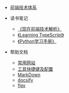 * [前端技术体系](csii/Technology.md)

* 读书笔记
    
    * [《现在前端技术解析》](readlog/web/现在前端技术解析.md)
    * [《Learning TypeScript》](readlog/web/learningtypescript.md)
    * [《Python学习手册》](readlog/python/python学习手册.md)

* 帮助文档
    * [常用网站](help/utilweb.md)
    * [工具快捷键及配置](help/keyhelp.md)
    * [MarkDown](help/markdownhelp.md)
    * [docsify](help/docsifyhelp.md)
    * [flex](help/flex.md)
